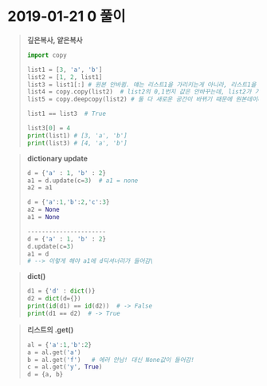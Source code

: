 # 2019-01-21 0 풀이

> **깊은복사, 얕은복사**
>
> ```python
> import copy
> 
> list1 = [3, 'a', 'b']
> list2 = [1, 2, list1]
> list3 = list1[:] # 원본 안바뀜. 얘는 리스트1을 가리키는게 아니라, 리스트1을 복사해서 새로운 공간 만든거임
> list4 = copy.copy(list2)  # list2의 0,1번지 값은 안바꾸는데, list2가 가리키는 list의 값은 원본이 바뀝니다.
> list5 = copy.deepcopy(list2) # 둘 다 새로운 공간이 바뀌기 때문에 원본데이터 안바뀜!!!
> 
> list1 == list3  # True
> 
> list3[0] = 4
> print(list1) # [3, 'a', 'b']
> print(list3) # [4, 'a', 'b']
> ```



> **dictionary update**
>
> ```python
> d = {'a' : 1, 'b' : 2}
> a1 = d.update(c=3)  # a1 = none
> a2 = a1
> 
> d = {'a':1,'b':2,'c':3}
> a2 = None
> a1 = None
> 
> ----------------------
> d = {'a' : 1, 'b' : 2}
> d.update(c=3)  
> a1 = d
> # --> 이렇게 해야 a1에 d딕셔너리가 들어감\
> ```



> **dict()**
>
> ```python
> d1 = {'d' : dict()}
> d2 = dict(d={})
> print(id(d1) == id(d2))  # -> False
> print(d1 == d2)  # -> True
> ```



> **리스트의 .get()**
>
> ```python
> al = {'a':1,'b':2}
> a = al.get('a')  
> b = al.get('f')   # 에러 안남! 대신 None값이 들어감!
> c = al.get('y', True)
> d = {a, b}
> ```



